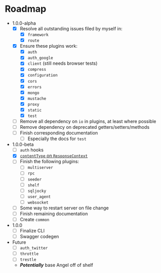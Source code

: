 # Roadmap

* 1.0.0-alpha
  * [x] Resolve all outstanding issues filed by myself in:
    * [x] `framework`
    * [x] `route`
  * [x] Ensure these plugins work:
    * [x] `auth`
    * [x] `auth_google`
    * [x] `client` (still needs browser tests)
    * [x] `compress`
    * [x] `configuration`
    * [x] `cors`
    * [x] `errors`
    * [x] `mongo`
    * [x] `mustache`
    * [x] `proxy`
    * [x] `static`
    * [x] `test`
  * [ ] Remove all dependency on `io` in plugins, at least where possible
  * [ ] Remove dependency on deprecated getters/setters/methods
  * [ ] Finish corresponding documentation
    * [ ] Especially the docs for `test`

* 1.0.0-beta
  * [ ] `auth` hooks
  * [x] [`contentType` on `ResponseContext`](https://github.com/angel-dart/framework/issues/31)
  * [ ] Finish the following plugins:
    * [ ] `multiserver`
    * [ ] `rpc`
    * [ ] `seeder`
    * [ ] `shelf`
    * [ ] `sqljocky`
    * [ ] `user_agent`
    * [ ] `websocket`
  * [ ] Some way to restart server on file change
  * [ ] Finish remaining documentation
  * [ ] Create `common`
  
* 1.0.0
  * [ ] Finalize CLI
  * [ ] Swagger codegen
  
* Future
  * [ ] `auth_twitter`
  * [ ] `throttle`
  * [ ] `trestle`
  * ***Potentially*** base Angel off of shelf
